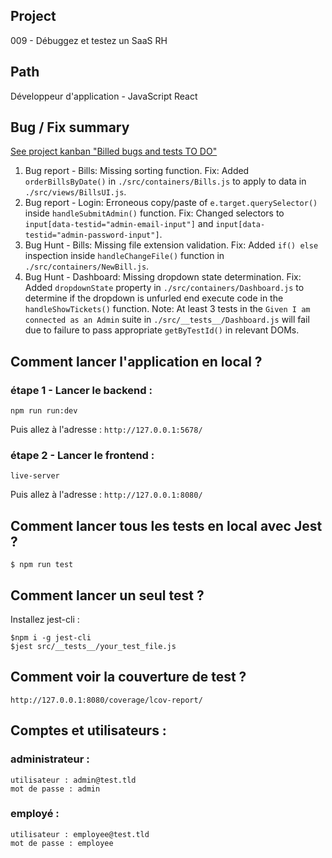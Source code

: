 ## Project
009 - Débuggez et testez un SaaS RH

## Path 
Développeur d'application - JavaScript React

## Bug / Fix summary 

[See project kanban "Billed bugs and tests TO DO"](https://www.notion.so/a7a612fc166747e78d95aa38106a55ec?v=2a8d3553379c4366b6f66490ab8f0b90)

1. Bug report - Bills: Missing sorting function. Fix: Added `orderBillsByDate()` in `./src/containers/Bills.js` to apply to data in `./src/views/BillsUI.js`.
2. Bug report - Login: Erroneous copy/paste of `e.target.querySelector()` inside `handleSubmitAdmin()` function. Fix: Changed selectors to `input[data-testid="admin-email-input"]` and `input[data-testid="admin-password-input"]`. 
3. Bug Hunt - Bills: Missing file extension validation. Fix: Added `if() else` inspection inside `handleChangeFile()` function in `./src/containers/NewBill.js`.
4. Bug Hunt - Dashboard: Missing dropdown state determination. Fix: Added `dropdownState` property in `./src/containers/Dashboard.js` to determine if the dropdown is unfurled end execute code in the `handleShowTickets()` function. Note: At least 3 tests in the `Given I am connected as an Admin` suite in `./src/__tests__/Dashboard.js` will fail due to failure to pass appropriate `getByTestId()` in relevant DOMs.

## Comment lancer l'application en local ?

### étape 1 - Lancer le backend :

```
npm run run:dev
```

Puis allez à l'adresse : `http://127.0.0.1:5678/`

### étape 2 - Lancer le frontend :

```
live-server
```

Puis allez à l'adresse : `http://127.0.0.1:8080/`


## Comment lancer tous les tests en local avec Jest ?

```
$ npm run test
```

## Comment lancer un seul test ?

Installez jest-cli :

```
$npm i -g jest-cli
$jest src/__tests__/your_test_file.js
```

## Comment voir la couverture de test ?

`http://127.0.0.1:8080/coverage/lcov-report/`

## Comptes et utilisateurs :

### administrateur : 
```
utilisateur : admin@test.tld 
mot de passe : admin
```
### employé :
```
utilisateur : employee@test.tld
mot de passe : employee
```
